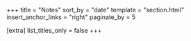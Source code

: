 +++
title = "Notes"
sort_by = "date"
template = "section.html"
insert_anchor_links = "right"
paginate_by = 5

[extra]
list_titles_only = false
+++
